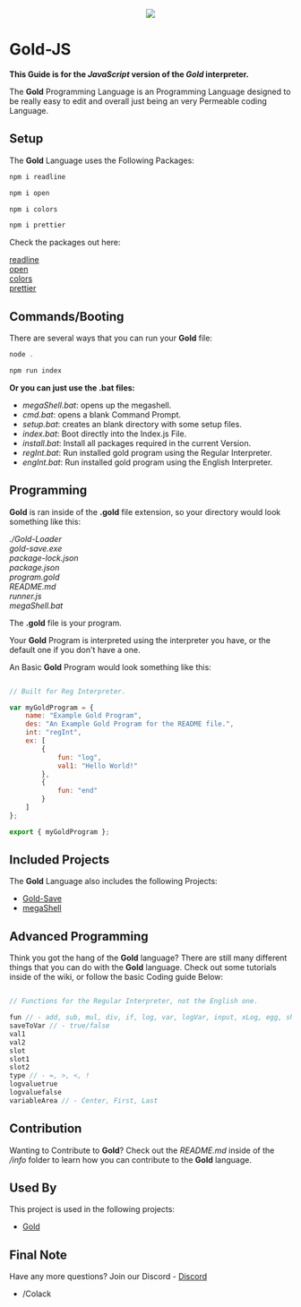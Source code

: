 <p align="center">
     <img src="https://raw.githubusercontent.com/Colack/Gold/main/src/Gold-JS/Gold-Loader/modules/images/Release/Gold-Small.png" />
</p>

# Gold-JS

**This Guide is for the *JavaScript* version of the *Gold* interpreter.**   

The **Gold** Programming Language is an Programming Language designed to be really easy to
edit and overall just being an very Permeable coding Language.



## Setup

The **Gold** Language uses the Following Packages:

```javascript
npm i readline
```

```javascript
npm i open
```

```javascript
npm i colors
```

```javascript
npm i prettier
```

Check the packages out here:

[readline](https://www.npmjs.com/package/readline)   
[open](https://www.npmjs.com/package/open)   
[colors](https://www.npmjs.com/package/colors)   
[prettier](https://www.npmjs.com/package/prettier)



## Commands/Booting 

There are several ways that you can run your **Gold** file:

```javascript
node .
```

```javascript
npm run index
```

**Or you can just use the .bat files:**

- *megaShell.bat*: opens up the megashell.
- *cmd.bat*: opens a blank Command Prompt.
- *setup.bat*: creates an blank directory with some setup files.
- *index.bat*: Boot directly into the Index.js File.
- *install.bat*: Install all packages required in the current Version.
- *regInt.bat*: Run installed gold program using the Regular Interpreter.
- *engInt.bat*: Run installed gold program using the English Interpreter.



## Programming

**Gold** is ran inside of the **.gold** file extension, so your directory would look something like this:   

*./Gold-Loader*   
*gold-save.exe*   
*package-lock.json*   
*package.json*   
*program.gold*   
*README.md*   
*runner.js*   
*megaShell.bat*      

The **.gold** file is your program.   

Your **Gold** Program is interpreted using the interpreter you have, or the default one if you don't have a one.   

An Basic **Gold** Program would look something like this:   

```javascript

// Built for Reg Interpreter.

var myGoldProgram = {
    name: "Example Gold Program",
    des: "An Example Gold Program for the README file.",
    int: "regInt",
    ex: [
        {
            fun: "log",
            val1: "Hello World!"
        },
        {
            fun: "end"
        }
    ]
};

export { myGoldProgram };
```



## Included Projects

The **Gold** Language also includes the following Projects:

* [Gold-Save](https://github.com/Shining-Gold-Studios/Gold-Save)
* [megaShell](https://github.com/Shining-Gold-Studios/megaShell)



## Advanced Programming

Think you got the hang of the **Gold** language? There are still many different things that you can do with the **Gold** language. Check out some tutorials inside of the wiki, or follow the basic Coding guide Below:

```javascript

// Functions for the Regular Interpreter, not the English one. 

fun // - add, sub, mul, div, if, log, var, logVar, input, xLog, egg, shell, crack, kill, ifVar    
saveToVar // - true/false     
val1    
val2   
slot    
slot1   
slot2   
type // - =, >, <, !     
logvaluetrue    
logvaluefalse    
variableArea // - Center, First, Last   
```



## Contribution

Wanting to Contribute to **Gold**? Check out the *README.md* inside of the */info* folder to learn how you can contribute to the **Gold** language.



## Used By

This project is used in the following projects:

- [Gold](https://github.com/Shining-Gold-Studios/Gold-Language)   



## Final Note

Have any more questions? Join our Discord - [Discord](https://discord.gg/CUJrdW5vKn)

- /Colack
